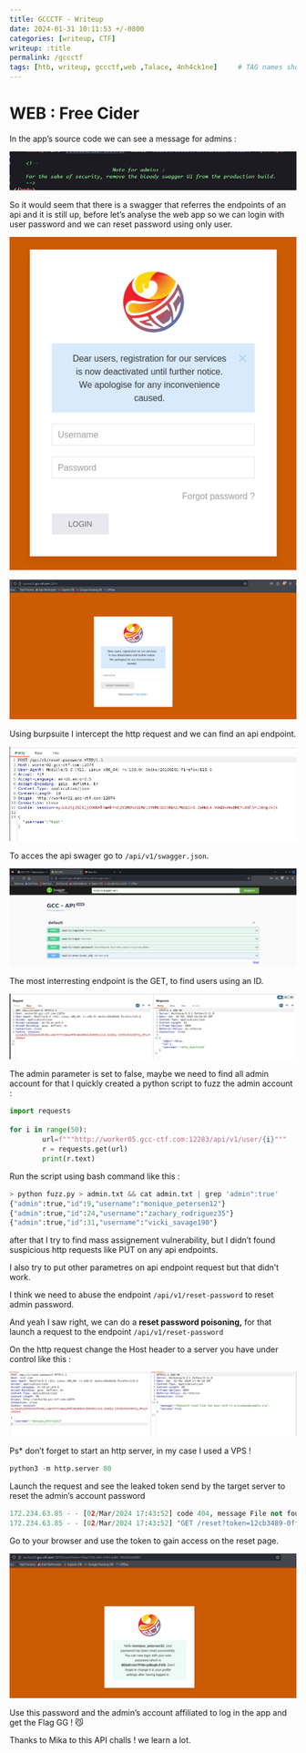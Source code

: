 ```yaml
---
title: GCCCTF - Writeup
date: 2024-01-31 10:11:53 +/-0800
categories: [writeup, CTF]
writeup: :title
permalink: /gccctf
tags: [htb, writeup, gccctf,web ,Talace, 4nh4ck1ne]     # TAG names should always be lowercase
---
```


# WEB : **Free Cider**

In the app’s source code we can see a message for admins : 

![note](assets/gccctf/note.png)

So it would seem that there is a swagger that referres the endpoints of an api and it is still up, before let’s analyse the web app so we can login with user password and we can reset password using only user. 

![login](assets/gccctf/login.png)

![reset](assets/gccctf/resetpass.png)

Using burpsuite I intercept the http request and we can  find an api endpoint. 

![endpoint](assets/gccctf/endpoint.png)

To acces the api swager go to `/api/v1/swagger.json`. 

![swagger](assets/gccctf/swagger.png)

The most interresting endpoint is the GET, to find users using an ID. 

![userid](assets/gccctf/userid.png)

The admin parameter is set to false, maybe we need to find all admin account for that I quickly created a python script to fuzz the admin account : 

```python
import requests 

for i in range(50): 
        url=f"""http://worker05.gcc-ctf.com:12283/api/v1/user/{i}"""
        r = requests.get(url)
        print(r.text)
```

Run the script using bash command like this : 

```python
> python fuzz.py > admin.txt && cat admin.txt | grep 'admin":true'
{"admin":true,"id":9,"username":"monique_petersen12"}
{"admin":true,"id":24,"username":"zachary_rodriguez35"}
{"admin":true,"id":31,"username":"vicki_savage190"}
```

after that I try to find mass assignement vulnerability, but I didn’t found suspicious http requests like PUT on any api endpoints. 

I also try to put other parametres on api endpoint  request but that didn’t work. 

I think we need to abuse the endpoint `/api/v1/reset-password` to reset admin password. 

And yeah I saw right, we can do  a **reset password poisoning,** for that launch a request to the endpoint `/api/v1/reset-password`

On the http request change the Host header to a server you have under control like this : 

![request-reset](assets/gccctf/request-reset.png)

Ps* don’t forget to start an http server, in my case I used a VPS !

```python
python3 -m http.server 80
```

Launch the request and see the leaked token send by the target server to reset the admin’s account password

```python
172.234.63.85 - - [02/Mar/2024 17:43:52] code 404, message File not found
172.234.63.85 - - [02/Mar/2024 17:43:52] "GET /reset?token=12cb3489-0ff1-4680-9a17-b5ffc16d73e5 HTTP/1.1" 404 -
```

Go to your browser and use the token to gain access on the reset page. 

![token](assets/gccctf/reset-pass.png)

Use this password and the admin’s account affiliated to log in the app and get the Flag GG ! 😼

Thanks to Mika to this API challs ! we learn a lot.

